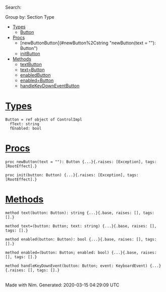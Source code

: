 Search:

Group by: Section Type

-   [Types](#7)
    -   [Button](#Button "Button = ref object of ControlImpl
          fText: string
          fEnabled: bool")
-   [Procs](#12)
    -   [newButtonButton](#newButton%2Cstring "newButton(text = ""): Button")
    -   [initButton](#init%2CButton "init(button: Button)")
-   [Methods](#14)
    -   [textButton](#text.e%2CButton "text(button: Button): string")
    -   [text=Button](#text%3D.e%2CButton%2Cstring "text=(button: Button; text: string)")
    -   [enabledButton](#enabled.e%2CButton "enabled(button: Button): bool")
    -   [enabled=Button](#enabled%3D.e%2CButton%2Cbool "enabled=(button: Button; enabled: bool)")
    -   [handleKeyDownEventButton](#handleKeyDownEvent.e%2CButton%2CKeyboardEvent "handleKeyDownEvent(button: Button; event: KeyboardEvent)")

[Types](#7)
===========

    Button = ref object of ControlImpl
      fText: string
      fEnabled: bool

[Procs](#12)
============

    proc newButton(text = ""): Button {...}{.raises: [Exception], tags: [RootEffect].}

    proc init(button: Button) {...}{.raises: [Exception], tags: [RootEffect].}

[Methods](#14)
==============

    method text(button: Button): string {...}{.base, raises: [], tags: [].}

    method text=(button: Button; text: string) {...}{.base, raises: [], tags: [].}

    method enabled(button: Button): bool {...}{.base, raises: [], tags: [].}

    method enabled=(button: Button; enabled: bool) {...}{.base, raises: [], tags: [].}

    method handleKeyDownEvent(button: Button; event: KeyboardEvent) {...}{.raises: [], tags: [].}

\
 Made with Nim. Generated: 2020-03-15 04:29:09 UTC
